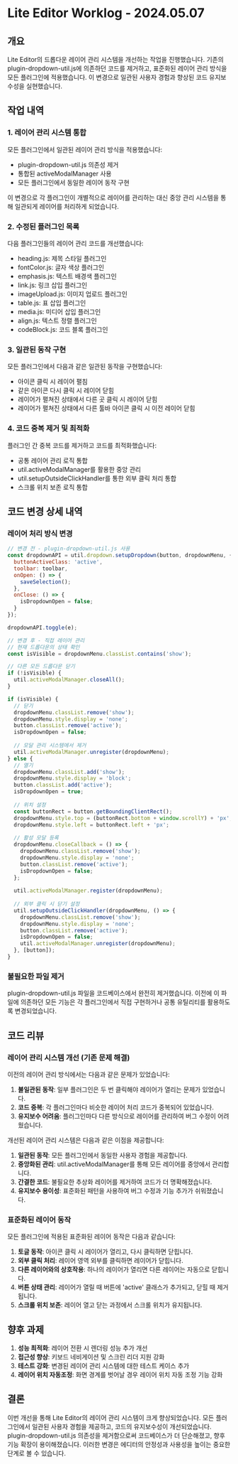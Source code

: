 # Lite Editor Worklog - 2024.05.07

## 개요

Lite Editor의 드롭다운 레이어 관리 시스템을 개선하는 작업을 진행했습니다. 기존의 plugin-dropdown-util.js에 의존하던 코드를 제거하고, 표준화된 레이어 관리 방식을 모든 플러그인에 적용했습니다. 이 변경으로 일관된 사용자 경험과 향상된 코드 유지보수성을 실현했습니다.

## 작업 내역

### 1. 레이어 관리 시스템 통합

모든 플러그인에서 일관된 레이어 관리 방식을 적용했습니다:
- plugin-dropdown-util.js 의존성 제거
- 통합된 activeModalManager 사용
- 모든 플러그인에서 동일한 레이어 동작 구현

이 변경으로 각 플러그인이 개별적으로 레이어를 관리하는 대신 중앙 관리 시스템을 통해 일관되게 레이어를 처리하게 되었습니다.

### 2. 수정된 플러그인 목록

다음 플러그인들의 레이어 관리 코드를 개선했습니다:
- heading.js: 제목 스타일 플러그인
- fontColor.js: 글자 색상 플러그인
- emphasis.js: 텍스트 배경색 플러그인
- link.js: 링크 삽입 플러그인
- imageUpload.js: 이미지 업로드 플러그인
- table.js: 표 삽입 플러그인
- media.js: 미디어 삽입 플러그인
- align.js: 텍스트 정렬 플러그인
- codeBlock.js: 코드 블록 플러그인

### 3. 일관된 동작 구현

모든 플러그인에서 다음과 같은 일관된 동작을 구현했습니다:
- 아이콘 클릭 시 레이어 펼침
- 같은 아이콘 다시 클릭 시 레이어 닫힘
- 레이어가 펼쳐진 상태에서 다른 곳 클릭 시 레이어 닫힘
- 레이어가 펼쳐진 상태에서 다른 툴바 아이콘 클릭 시 이전 레이어 닫힘

### 4. 코드 중복 제거 및 최적화

플러그인 간 중복 코드를 제거하고 코드를 최적화했습니다:
- 공통 레이어 관리 로직 통합
- util.activeModalManager를 활용한 중앙 관리
- util.setupOutsideClickHandler를 통한 외부 클릭 처리 통합
- 스크롤 위치 보존 로직 통합

## 코드 변경 상세 내역

### 레이어 처리 방식 변경

```javascript
// 변경 전 - plugin-dropdown-util.js 사용
const dropdownAPI = util.dropdown.setupDropdown(button, dropdownMenu, {
  buttonActiveClass: 'active',
  toolbar: toolbar,
  onOpen: () => {
    saveSelection();
  },
  onClose: () => {
    isDropdownOpen = false;
  }
});

dropdownAPI.toggle(e);

// 변경 후 - 직접 레이어 관리
// 현재 드롭다운의 상태 확인
const isVisible = dropdownMenu.classList.contains('show');

// 다른 모든 드롭다운 닫기
if (!isVisible) {
  util.activeModalManager.closeAll();
}

if (isVisible) {
  // 닫기
  dropdownMenu.classList.remove('show');
  dropdownMenu.style.display = 'none';
  button.classList.remove('active');
  isDropdownOpen = false;
  
  // 모달 관리 시스템에서 제거
  util.activeModalManager.unregister(dropdownMenu);
} else {
  // 열기
  dropdownMenu.classList.add('show');
  dropdownMenu.style.display = 'block';
  button.classList.add('active');
  isDropdownOpen = true;
  
  // 위치 설정
  const buttonRect = button.getBoundingClientRect();
  dropdownMenu.style.top = (buttonRect.bottom + window.scrollY) + 'px';
  dropdownMenu.style.left = buttonRect.left + 'px';
  
  // 활성 모달 등록
  dropdownMenu.closeCallback = () => {
    dropdownMenu.classList.remove('show');
    dropdownMenu.style.display = 'none';
    button.classList.remove('active');
    isDropdownOpen = false;
  };
  
  util.activeModalManager.register(dropdownMenu);
  
  // 외부 클릭 시 닫기 설정
  util.setupOutsideClickHandler(dropdownMenu, () => {
    dropdownMenu.classList.remove('show');
    dropdownMenu.style.display = 'none';
    button.classList.remove('active');
    isDropdownOpen = false;
    util.activeModalManager.unregister(dropdownMenu);
  }, [button]);
}
```

### 불필요한 파일 제거

plugin-dropdown-util.js 파일을 코드베이스에서 완전히 제거했습니다. 이전에 이 파일에 의존하던 모든 기능은 각 플러그인에서 직접 구현하거나 공통 유틸리티를 활용하도록 변경되었습니다.

## 코드 리뷰

### 레이어 관리 시스템 개선 (기존 문제 해결)

이전의 레이어 관리 방식에서는 다음과 같은 문제가 있었습니다:

1. **불일관된 동작**: 일부 플러그인은 두 번 클릭해야 레이어가 열리는 문제가 있었습니다.
2. **코드 중복**: 각 플러그인마다 비슷한 레이어 처리 코드가 중복되어 있었습니다.
3. **유지보수 어려움**: 플러그인마다 다른 방식으로 레이어를 관리하여 버그 수정이 어려웠습니다.

개선된 레이어 관리 시스템은 다음과 같은 이점을 제공합니다:

1. **일관된 동작**: 모든 플러그인에서 동일한 사용자 경험을 제공합니다.
2. **중앙화된 관리**: util.activeModalManager를 통해 모든 레이어를 중앙에서 관리합니다.
3. **간결한 코드**: 불필요한 추상화 레이어를 제거하여 코드가 더 명확해졌습니다.
4. **유지보수 용이성**: 표준화된 패턴을 사용하여 버그 수정과 기능 추가가 쉬워졌습니다.

### 표준화된 레이어 동작

모든 플러그인에 적용된 표준화된 레이어 동작은 다음과 같습니다:

1. **토글 동작**: 아이콘 클릭 시 레이어가 열리고, 다시 클릭하면 닫힙니다.
2. **외부 클릭 처리**: 레이어 영역 외부를 클릭하면 레이어가 닫힙니다.
3. **다른 레이어와의 상호작용**: 하나의 레이어가 열리면 다른 레이어는 자동으로 닫힙니다.
4. **버튼 상태 관리**: 레이어가 열릴 때 버튼에 'active' 클래스가 추가되고, 닫힐 때 제거됩니다.
5. **스크롤 위치 보존**: 레이어 열고 닫는 과정에서 스크롤 위치가 유지됩니다.

## 향후 과제

1. **성능 최적화**: 레이어 전환 시 렌더링 성능 추가 개선
2. **접근성 향상**: 키보드 네비게이션 및 스크린 리더 지원 강화
3. **테스트 강화**: 변경된 레이어 관리 시스템에 대한 테스트 케이스 추가
4. **레이어 위치 자동조정**: 화면 경계를 벗어날 경우 레이어 위치 자동 조정 기능 강화

## 결론

이번 개선을 통해 Lite Editor의 레이어 관리 시스템이 크게 향상되었습니다. 모든 플러그인에서 일관된 사용자 경험을 제공하고, 코드의 유지보수성이 개선되었습니다. plugin-dropdown-util.js 의존성을 제거함으로써 코드베이스가 더 단순해졌고, 향후 기능 확장이 용이해졌습니다. 이러한 변경은 에디터의 안정성과 사용성을 높이는 중요한 단계로 볼 수 있습니다.
